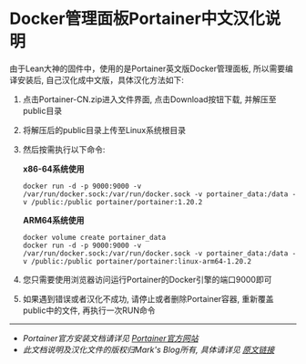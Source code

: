 # Docker管理面板Portainer中文汉化说明

由于Lean大神的固件中，使用的是Portainer英文版Docker管理面板, 所以需要编译安装后, 自己汉化成中文版，具体汉化方法如下:

1. 点击Portainer-CN.zip进入文件界面, 点击Download按钮下载, 并解压至public目录

2. 将解压后的public目录上传至Linux系统根目录

3. 然后按需执行以下命令:

    **x86-64系统使用**
    ```docker volume create portainer_data
    docker run -d -p 9000:9000 -v /var/run/docker.sock:/var/run/docker.sock -v portainer_data:/data -v /public:/public portainer/portainer:1.20.2
    ```
      
    **ARM64系统使用**
    ```
    docker volume create portainer_data
    docker run -d -p 9000:9000 -v /var/run/docker.sock:/var/run/docker.sock -v portainer_data:/data -v /public:/public portainer/portainer:linux-arm64-1.20.2
    ```
    
4. 您只需要使用浏览器访问运行Portainer的Docker引擎的端口9000即可

5. 如果遇到错误或者汉化不成功, 请停止或者删除Portainer容器, 重新覆盖public中的文件, 再执行一次RUN命令

---
+ *Portainer官方安装文档请详见 [Portainer官方网站](https://www.portainer.io/installation/)*
+ *此文档说明及汉化文件的版权归Mark's Blog所有, 具体请详见 [原文链接](https://www.quchao.net/Portainer-CN.html)*
